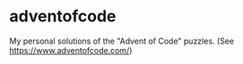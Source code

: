 # adventofcode

My personal solutions of the "Advent of Code" puzzles.
(See https://www.adventofcode.com/)
